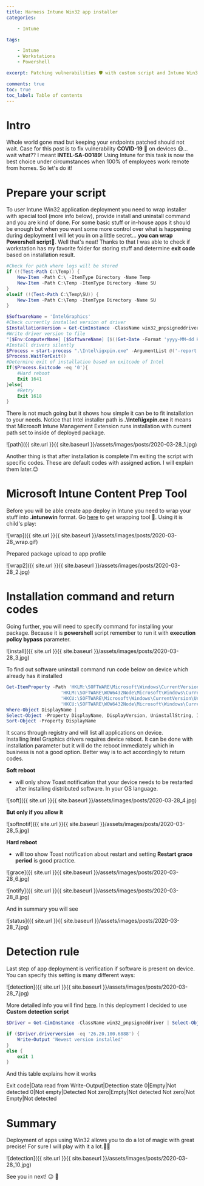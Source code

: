 ```yaml
---
title: Harness Intune Win32 app installer
categories:

    - Intune

tags:

    - Intune
    - Workstations
    - Powershell

excerpt: Patching vulnerabilities 🛡 with custom script and Intune Win32 package deployment 

comments: true
toc: true
toc_label: Table of contents
---
```


# Intro

Whole world gone mad but keeping your endpoints patched should not wait. Case for this post is to fix vulnerability **COVID-19** 🦠 on devices 😷... wait what?? I meant **INTEL-SA-00189**! Using Intune for this task is now the best choice under circumstances when 100% of employees work remote from homes. So let's do it!

# Prepare your script

To user Intune Win32 application deployment you need to wrap installer with special tool (more info below), provide install and uninstall command and you are kind of done. For some basic stuff or in-house apps it should be enough but when you want some more control over what is happening during deployment I will let you in on a little secret... **you can wrap Powershell script**🥂. Well that's neat! Thanks to that I was able to check if workstation has my favorite folder for storing stuff and determine **exit code** based on installation result.

``` powershell
#Check for path where logs will be stored
if (!(Test-Path C:\Temp)) {
    New-Item -Path C:\ -ItemType Directory -Name Temp
    New-Item -Path C:\Temp -ItemType Directory -Name SU
}
elseif (!(Test-Path C:\Temp\SU)) {
    New-Item -Path C:\Temp -ItemType Directory -Name SU
}

$SoftwareName = 'IntelGraphics'
#Check currently installed version of driver
$InstallationVersion = Get-CimInstance -ClassName win32_pnpsigneddriver | Select-Object devicename, manufacturer, driverversion | Where-Object {$PSItem.DeviceName -like 'Intel(R)*HD Graphics*'}
#Write driver version to file
"[$Env:ComputerName] [$SoftwareName] [$((Get-Date -Format 'yyyy-MM-dd HH:mm:ss').ToString())] Installed version $($InstallationVersion.driverversion)" | Out-File -Append -FilePath c:\Temp\SU\IntelGraph.log
#Install drivers silently
$Process = start-process ".\Intel\igxpin.exe" -ArgumentList @('-report c:\temp\su\IntelGraph.log', '-s') -NoNewWindow -Wait -PassThru
$Process.WaitForExit()
#Determine exit of installation based on exitcode of Intel  
If($Process.Exitcode -eq '0'){
    #Hard reboot
    Exit 1641
}else{
    #Retry
    Exit 1618
}
```

There is not much going but it shows how simple it can be to fit installation to your needs. Notice that Intel installer path is **.\Intel\igxpin.exe** it means that Microsoft Intune Management Extension runs installation with current path set to inside of deployed package.

![path]({{ site.url }}{{ site.baseurl }}/assets/images/posts/2020-03-28_1.jpg)

Another thing is that after installation is complete I'm exiting the script with specific codes. These are default codes with assigned action. I will explain them later.😉

# Microsoft Intune Content Prep Tool

Before you will be able create app deploy in Intune you need to wrap your stuff into **.intunewin** format. Go [here](https://github.com/Microsoft/Microsoft-Win32-Content-Prep-Tool) to get wrapping tool 🎁. Using it is child's play:

![wrap]({{ site.url }}{{ site.baseurl }}/assets/images/posts/2020-03-28_wrap.gif)

Prepared package upload to app profile

![wrap2]({{ site.url }}{{ site.baseurl }}/assets/images/posts/2020-03-28_2.jpg)

# Installation command and return codes

Going further, you will need to specify command for installing your package. Because it is **powershell** script remember to run it with **execution policy bypass** parameter.

![install]({{ site.url }}{{ site.baseurl }}/assets/images/posts/2020-03-28_3.jpg)

To find out software uninstall command run code below on device which already has it installed

``` powershell
Get-ItemProperty -Path 'HKLM:\SOFTWARE\Microsoft\Windows\CurrentVersion\Uninstall\*',
                    'HKLM:\SOFTWARE\WOW6432Node\Microsoft\Windows\CurrentVersion\Uninstall\*',
                    'HKCU:\SOFTWARE\Microsoft\Windows\CurrentVersion\Uninstall\*',
                    'HKCU:\SOFTWARE\WOW6432Node\Microsoft\Windows\CurrentVersion\Uninstall\*' -ErrorAction Ignore |
Where-Object DisplayName |
Select-Object -Property DisplayName, DisplayVersion, UninstallString, InstallDate |
Sort-Object -Property DisplayName
```

It scans through registry and will list all applications on device.<br>
Installing Intel Graphics drivers requires device reboot. It can be done with installation parameter but it will do the reboot immediately which in business is not a good option. Better way is to act accordingly to return codes.<br>

**Soft reboot**
- will only show Toast notification that your device needs to be restarted after installing distributed software. In your OS language.

![soft]({{ site.url }}{{ site.baseurl }}/assets/images/posts/2020-03-28_4.jpg)

**But only if you allow it**

![softnotif]({{ site.url }}{{ site.baseurl }}/assets/images/posts/2020-03-28_5.jpg)

**Hard reboot**
- will too show Toast notification about restart and setting **Restart grace period** is good practice.

![grace]({{ site.url }}{{ site.baseurl }}/assets/images/posts/2020-03-28_6.jpg)

![notify]({{ site.url }}{{ site.baseurl }}/assets/images/posts/2020-03-28_8.jpg)

And in summary you will see

![status]({{ site.url }}{{ site.baseurl }}/assets/images/posts/2020-03-28_7.jpg)

# Detection rule

Last step of app deployment is verification if software is present on device. You can specify this setting is many different ways: 

![detection]({{ site.url }}{{ site.baseurl }}/assets/images/posts/2020-03-28_7.jpg)

More detailed info you will find [here](https://docs.microsoft.com/en-us/mem/intune/apps/apps-win32-app-management#step-4-detection-rules). In this deployment I decided to use **Custom detection script**

``` powershell
$Driver = Get-CimInstance -ClassName win32_pnpsigneddriver | Select-Object devicename, manufacturer, driverversion | Where-Object {$PSItem.DeviceName -like 'Intel(R)*HD Graphics*'}

if ($Driver.driverversion -eq '26.20.100.6888') {
    Write-Output 'Newest version installed'
}
else {
    exit 1
}

```

And this table explains how it works

Exit code|Data read from Write-Output|Detection state
0|Empty|Not detected
0|Not empty|Detected
Not zero|Empty|Not detected
Not zero|Not Empty|Not detected

# Summary

Deployment of apps using Win32 allows you to do a lot of magic with great precise! For sure I will play with it a lot.🧙‍♂️

![detection]({{ site.url }}{{ site.baseurl }}/assets/images/posts/2020-03-28_10.jpg)

See you in next! 😉 🧠

